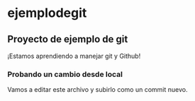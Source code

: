 # ejemplodegit

## Proyecto de ejemplo de git
¡Estamos aprendiendo a manejar git y Github!

### Probando un cambio desde local
Vamos a editar este archivo y subirlo como un commit nuevo.